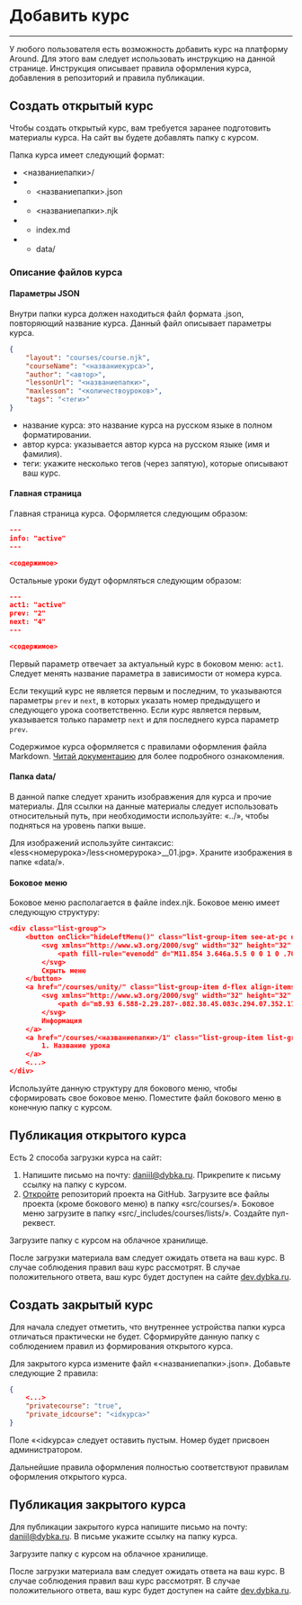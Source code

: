 # Добавить курс

---

У любого пользователя есть возможность добавить курс на платформу Around. Для этого вам следует использовать инструкцию на данной странице.
Инструкция описывает правила оформления курса, добавления в репозиторий и правила публикации.

## Создать открытый курс

Чтобы создать открытый курс, вам требуется заранее подготовить материалы курса. На сайт вы будете добавлять папку с курсом.

Папка курса имеет следующий формат:

- <названиепапки>/
- - <названиепапки>.json
- - <названиепапки>.njk
- - index.md
- - data/

### Описание файлов курса

#### Параметры JSON

Внутри папки курса должен находиться файл формата .json, повторяющий название курса. Данный файл описывает параметры курса.

```JSON
{
    "layout": "courses/course.njk",
    "courseName": "<названиекурса>",
    "author": "<автор>",
    "lessonUrl": "<названиепапки>",
    "maxlesson": "<количествоуроков>",
    "tags": "<теги>"
}
```

- название курса: это название курса на русском языке в полном форматировании.
- автор курса: указывается автор курса на русском языке (имя и фамилия).
- теги: укажите несколько тегов (через запятую), которые описывают ваш курс.

#### Главная страница

Главная страница курса. Оформляется следующим образом:

```JSON
---
info: "active"
---

<содержимое>
```

Остальные уроки будут оформляться следующим образом:

```JSON
---
act1: "active"
prev: "2"
next: "4"
---

<содержимое>
```

Первый параметр отвечает за актуальный курс в боковом меню: `act1`. Следует менять название параметра в зависимости от номера курса.

Если текущий курс не является первым и последним, то указываются параметры `prev` и `next`, в которых указать номер предыдущего и
следующего урока соответственно. Если курс является первым, указывается только параметр `next` и для последнего курса параметр `prev`.

Содержимое курса оформляется с правилами оформления файла Markdown. [Читай документацию](https://learn.microsoft.com/ru-ru/contribute/markdown-reference) для более подробного ознакомления.

#### Папка data/

В данной папке следует хранить изобравжения для курса и прочие материалы. Для ссылки на данные материалы следует использовать
относительный путь, при необходимости используйте: «../», чтобы подняться на уровень папки выше.

Для изображений используйте синтаксис: «less<номерурока>/less<номерурока>\_\_01.jpg». Храните изображения в папке «data/».

#### Боковое меню

Боковое меню располагается в файле index.njk. Боковое меню имеет следующую структуру:

```JSON
<div class="list-group">
    <button onClick="hideLeftMenu()" class="list-group-item see-at-pc d-flex align-items-center list-group-item-action">
        <svg xmlns="http://www.w3.org/2000/svg" width="32" height="32" viewBox="0 0 16 16">
            <path fill-rule="evenodd" d="M11.854 3.646a.5.5 0 0 1 0 .708L8.207 8l3.647 3.646a.5.5 0 0 1-.708.708l-4-4a.5.5 0 0 1 0-.708l4-4a.5.5 0 0 1 .708 0zM4.5 1a.5.5 0 0 0-.5.5v13a.5.5 0 0 0 1 0v-13a.5.5 0 0 0-.5-.5z"/>
        </svg>
        Скрыть меню
    </button>
    <a href="/courses/unity/" class="list-group-item d-flex align-items-center list-group-item-action {{ info }}">
        <svg xmlns="http://www.w3.org/2000/svg" width="32" height="32" viewBox="0 0 16 16">
            <path d="m8.93 6.588-2.29.287-.082.38.45.083c.294.07.352.176.288.469l-.738 3.468c-.194.897.105 1.319.808 1.319.545 0 1.178-.252 1.465-.598l.088-.416c-.2.176-.492.246-.686.246-.275 0-.375-.193-.304-.533L8.93 6.588zM9 4.5a1 1 0 1 1-2 0 1 1 0 0 1 2 0z"/>
        </svg>
        Информация
    </a>
    <a href="/courses/<названиепапки>/1" class="list-group-item list-group-item-action {{ act1 }}">
        1. Название урока
    </a>
    <...>
</div>
```

Используйте данную структуру для бокового меню, чтобы сформировать свое боковое меню. Поместите файл бокового меню в конечную папку
с курсом.

## Публикация открытого курса

Есть 2 способа загрузки курса на сайт:

1. Напишите письмо на почту: [daniil@dybka.ru](daniil@dybka.ru). Прикрепите к письму ссылку на папку с курсом.
2. [Откройте](https://github.com/DanyaBooba/dev-dybka) репозиторий проекта на GitHub. Загрузите все файлы проекта (кроме бокового меню) в папку «src/courses/». Боковое меню загрузите в папку «src/\_includes/courses/lists/». Создайте пул-реквест.

Загрузите папку с курсом на облачное хранилище.

После загрузки материала вам следует ожидать ответа на ваш курс. В случае соблюдения правил ваш курс рассмотрят. В случае положительного ответа, ваш курс будет доступен на сайте [dev.dybka.ru](https://dev.dybka.ru).

## Создать закрытый курс

Для начала следует отметить, что внутреннее устройства папки курса отличаться практически не будет. Сформируйте данную папку с соблюдением
правил из формирования открытого курса.

Для закрытого курса измените файл «<названиепапки>.json». Добавьте следующие 2 правила:

```JSON
{
	<...>
	"privatecourse": "true",
	"private_idcourse": "<idкурса>"
}
```

Поле «<idкурса» следует оставить пустым. Номер будет присвоен администратором.

Дальнейшие правила оформления полностью соответствуют правилам оформления открытого курса.

## Публикация закрытого курса

Для публикации закрытого курса напишите письмо на почту: [daniil@dybka.ru](daniil@dybka.ru). В письме укажите ссылку на папку курса.

Загрузите папку с курсом на облачное хранилище.

После загрузки материала вам следует ожидать ответа на ваш курс. В случае соблюдения правил ваш курс рассмотрят. В случае положительного ответа, ваш курс будет доступен на сайте [dev.dybka.ru](https://dev.dybka.ru).
